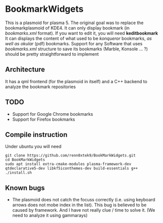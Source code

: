 # BookmarkWidgets
This is a plasmoid for plasma 5. The original goal was to replace the bookmarkplasmoid of KDE4. 
It can only display bookmark (in *bookmarks.xml* format). If you want to edit it, you will need **keditbookmark**
It can displays the content of what used to be *konqueror* bookmarks, *as well as okular* (pdf) bookmarks. 
Support for any Software that uses *bookmarks.xml* structure to save its bookmarks (Marble, Konsole ... ?) should be pretty straightforward to implement

## Architecture
It has a qml frontend (for the plasmoid in itself) and a C++ backend to analyze the bookmark repositories


## TODO 

* Support for Google Chrome bookmarks
* Support for Firefox bookmarks


## Compile instruction 
Under ubuntu you will need

    git clone https://github.com/renn0xtek9/BookMarkWidgets.git
    cd BookMarkWidgets
    sudo apt install extra-cmake-modules plasma-framework-dev qtdeclarative5-dev libkf5iconthemes-dev build-essentials g++
    ./install.sh
    
    
## Known bugs 

* The plasmoid does not catch the focuss correctly (i.e. using  keyboard arrows does not mobe index in the list). This bug is believed to be caused by framework. And I have not really clue / time to solve it. (We need to analyze it using gammarays)
